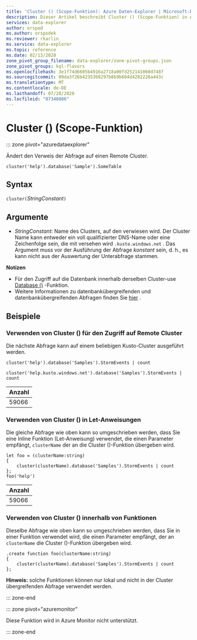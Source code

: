 ```yaml
---
title: 'Cluster () (Scope-Funktion): Azure Daten-Explorer | Microsoft-Dokumentation'
description: Dieser Artikel beschreibt Cluster () (Scope-Funktion) in Azure Daten-Explorer.
services: data-explorer
author: orspod
ms.author: orspodek
ms.reviewer: rkarlin
ms.service: data-explorer
ms.topic: reference
ms.date: 02/13/2020
zone_pivot_group_filename: data-explorer/zone-pivot-groups.json
zone_pivot_groups: kql-flavors
ms.openlocfilehash: 3e1f74d6605b4916a2718a00fd252141060d748f
ms.sourcegitcommit: 09da3f26b4235368297b8b9b604d4282228a443c
ms.translationtype: MT
ms.contentlocale: de-DE
ms.lasthandoff: 07/28/2020
ms.locfileid: "87348886"
---
```

# <a name="cluster-scope-function"></a>Cluster () (Scope-Funktion)

::: zone pivot="azuredataexplorer"

Ändert den Verweis der Abfrage auf einen Remote Cluster. 

```kusto
cluster('help').database('Sample').SomeTable
```

## <a name="syntax"></a>Syntax

`cluster(`*StringConstant*`)`

## <a name="arguments"></a>Argumente

* *StringConstant*: Name des Clusters, auf den verwiesen wird. Der Cluster Name kann entweder ein voll qualifizierter DNS-Name oder eine Zeichenfolge sein, die mit versehen wird `.kusto.windows.net` . Das Argument muss vor der Ausführung der Abfrage _konstant_ sein, d. h., es kann nicht aus der Auswertung der Unterabfrage stammen.

**Notizen**

* Für den Zugriff auf die Datenbank innerhalb derselben Cluster-use [Database ()](databasefunction.md) -Funktion.
* Weitere Informationen zu datenbankübergreifenden und datenbankübergreifenden Abfragen finden Sie [hier](cross-cluster-or-database-queries.md) .  

## <a name="examples"></a>Beispiele

### <a name="use-cluster-to-access-remote-cluster"></a>Verwenden von Cluster () für den Zugriff auf Remote Cluster 

Die nächste Abfrage kann auf einem beliebigen Kusto-Cluster ausgeführt werden.

```kusto
cluster('help').database('Samples').StormEvents | count

cluster('help.kusto.windows.net').database('Samples').StormEvents | count  
```

|Anzahl|
|---|
|59066|

### <a name="use-cluster-inside-let-statements"></a>Verwenden von Cluster () in Let-Anweisungen 

Die gleiche Abfrage wie oben kann so umgeschrieben werden, dass Sie eine Inline Funktion (Let-Anweisung) verwendet, die einen Parameter empfängt, `clusterName` der an die Cluster ()-Funktion übergeben wird.

```kusto
let foo = (clusterName:string)
{
    cluster(clusterName).database('Samples').StormEvents | count
};
foo('help')
```

|Anzahl|
|---|
|59066|

### <a name="use-cluster-inside-functions"></a>Verwenden von Cluster () innerhalb von Funktionen 

Dieselbe Abfrage wie oben kann so umgeschrieben werden, dass Sie in einer Funktion verwendet wird, die einen Parameter empfängt, der an `clusterName` die Cluster ()-Funktion übergeben wird.

```kusto
.create function foo(clusterName:string)
{
    cluster(clusterName).database('Samples').StormEvents | count
};
```

**Hinweis:** solche Funktionen können nur lokal und nicht in der Cluster übergreifenden Abfrage verwendet werden.

::: zone-end

::: zone pivot="azuremonitor"

Diese Funktion wird in Azure Monitor nicht unterstützt.

::: zone-end
